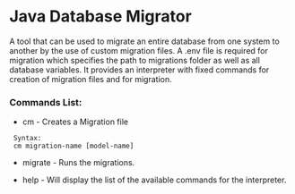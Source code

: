 # Java Database Migrator

A tool that can be used to migrate an entire database from one system to another by the use of custom migration files.
A .env file is required for migration which specifies the path to migrations folder as well as all database variables.
It provides an interpreter with fixed commands for creation of migration files and for migration.

### Commands List:

- cm - Creates a Migration file
 
 ```
  Syntax:
  cm migration-name [model-name]
 ``` 
  
- migrate - Runs the migrations.

- help - Will display the list of the available commands for the interpreter.
